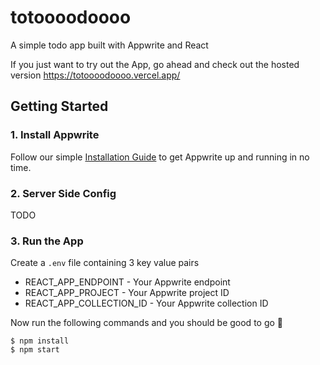 # totoooodoooo
A simple todo app built with Appwrite and React

If you just want to try out the App, go ahead and check out the hosted version https://totoooodoooo.vercel.app/

## Getting Started

### 1. Install Appwrite 
Follow our simple [Installation Guide](https://appwrite.io/docs/installation) to get Appwrite up and running in no time.

### 2. Server Side Config 
TODO 


### 3. Run the App

Create a `.env` file containing 3 key value pairs 
* REACT_APP_ENDPOINT - Your Appwrite endpoint
* REACT_APP_PROJECT - Your Appwrite project ID
* REACT_APP_COLLECTION_ID - Your Appwrite collection ID 

Now run the following commands and you should be good to go 🚀 

```
$ npm install
$ npm start
```

